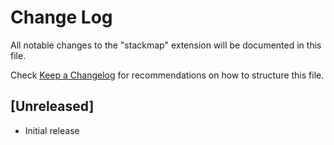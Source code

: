 # Change Log

All notable changes to the "stackmap" extension will be documented in this file.

Check [Keep a Changelog](http://keepachangelog.com/) for recommendations on how to structure this file.

## [Unreleased]

- Initial release
